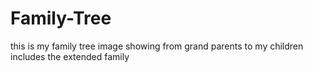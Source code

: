 # Family-Tree
this is my family tree image showing from grand parents to my children
includes the extended family
